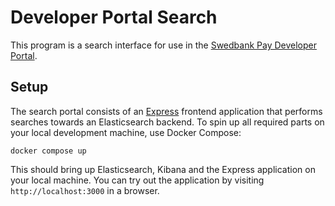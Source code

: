 # Developer Portal Search

This program is a search interface for use in the [Swedbank Pay Developer
Portal][devportal].

## Setup

The search portal consists of an [Express][express] frontend application that
performs searches towards an Elasticsearch backend. To spin up all required
parts on your local development machine, use Docker Compose:

```shell
docker compose up
```

This should bring up Elasticsearch, Kibana and the Express application on your
local machine. You can try out the application by visiting
`http://localhost:3000` in a browser.

[express]: https://expressjs.com/
[devportal]: https://developer.swedbankpay.com/
